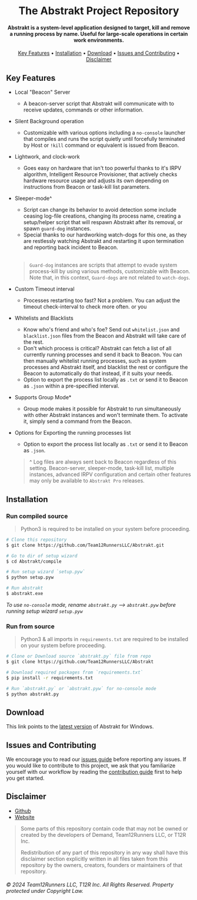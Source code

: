 <h1 align="center">
  The Abstrakt Project Repository
  <br>
</h1>

<h4 align="center">Abstrakt is a system-level application designed to target, kill and remove a running process by name. Useful for large-scale operations in certain work environments.</h4>

<p align="center">
  <a href="#key-features">Key Features</a> •
  <a href="#installation">Installation</a> •
  <a href="#download">Download</a> •
  <a href="#issues-and-contributing">Issues and Contributing</a> •
  <a href="#disclaimer">Disclaimer</a>
</p>


## Key Features

* Local "Beacon" Server 
  - A beacon-server script that Abstrakt will communicate with to receive updates, commands or other information.
* Silent Background operation 
  - Customizable with various options including a `no-console` launcher that compiles and runs the script quietly until forcefully terminated by Host or `!kill` command or equivalent is issued from Beacon.
* Lightwork, and clock-work
  - Goes easy on hardware that isn't too powerful thanks to it's IRPV algorithm, Intelligent Resource Provisioner, that actively checks hardware resource usage and adjusts its own depending on instructions from Beacon or task-kill list parameters.
* Sleeper-mode^
  - Script can change its behavior to avoid detection some include ceasing log-file creations, changing its process name, creating a setup/helper script that will respawn Abstrakt after its removal, or spawn `guard-dog` instances.
  - Special thanks to our hardworking watch-dogs for this one, as they are restlessly watching Abstrakt and restarting it upon termination and reporting back incident to Beacon.
<br></br>
  > `Guard-dog` instances are scripts that attempt to evade system process-kill by using various methods, customizable with Beacon.
  > Note that, in this context, `Guard-dogs` are not related to `watch-dogs`.

* Custom Timeout interval 
  - Processes restarting too fast? Not a problem. You can adjust the timeout check-interval to check more often. or you 
* Whitelists and Blacklists
  - Know who's friend and who's foe? Send out `whitelist.json` and `blacklist.json` files from the Beacon and Abstrakt will take care of the rest.
  - Don't which process is critical? Abstrakt can fetch a list of all currently running processes and send it back to Beacon. You can then manually whitelist running processes, such as system processes and Abstrakt itself, and blacklist the rest or configure the Beacon to automatically do that instead, if it suits your needs.
  - Option to export the process list locally as `.txt` or send it to Beacon as `.json` within a pre-specified interval.
* Supports Group Mode* 
  - Group mode makes it possible for Abstrakt to run simultaneously with other Abstrakt instances and won't terminate them. To activate it, simply send a command from the Beacon.
* Options for Exporting the running processes list
  - Option to export the process list locally as `.txt` or send it to Beacon as `.json`.

  > ^ Log files are always sent back to Beacon regardless of this setting. 
  > Beacon-server, sleeper-mode, task-kill list, multiple instances, advanced IRPV configuration and certain other features may only be available to `Abstrakt Pro` releases.


## Installation
 
<h3>Run compiled source</br></h3>

> Python3 is required to be installed on your system before proceeding. 

```bash
# Clone this repository
$ git clone https://github.com/Team12RunnersLLC/Abstrakt.git

# Go to dir of setup wizard
$ cd Abstrakt/compile

# Run setup wizard `setup.pyw`
$ python setup.pyw

# Run abstrakt 
$ abstrakt.exe
```
<em> To use `no-console` mode, rename `abstrakt.py` --> `abstrakt.pyw` before running setup wizard `setup.pyw` </em>

<h3>Run from source</br></h3>

> Python3 & all imports in `requirements.txt` are required to be installed on your system before proceeding.

```bash
# Clone or Download source `abstrakt.py` file from repo
$ git clone https://github.com/Team12RunnersLLC/Abstrakt

# Download required packages from `requirements.txt`
$ pip install -r requirements.txt

# Run `abstrakt.py` or `abstrakt.pyw` for no-console mode
$ python abstrakt.py
```


## Download

This link points to the [latest version](https://github.com/Team12RunnersLLC/Abstrakt.git) of Abstrakt for Windows.


## Issues and Contributing

We encourage you to read our [issues guide](https://github.com/Team12RunnersLLC/Abstrackt/issue-reporting.md) before reporting any issues.
If you would like to contribute to this project, we ask that you familiarize yourself with our workflow by reading the [contribution guide](https://github.com/Team12RunnersLLC/Astrakt/contribute.md) first to help you get started.


## Disclaimer

* [Github](https://github.com/Team12RunnersLLC) 
* [Website](https://t12r.pythonanywhere.com/) </br>


> Some parts of this repository contain code that may not be owned or created by the developers of Demand, Team12Runners LLC, or T12R Inc.</br>
>
> Redistribution of any part of this repository in any way shall have this disclaimer section explicitly written in all files taken from this repository by the owners, creators, founders or maintainers of that repository.</br>


###### <em> © 2024 Team12Runners LLC, T12R Inc. All Rights Reserved. Property protected under Copyright Law.</em>

